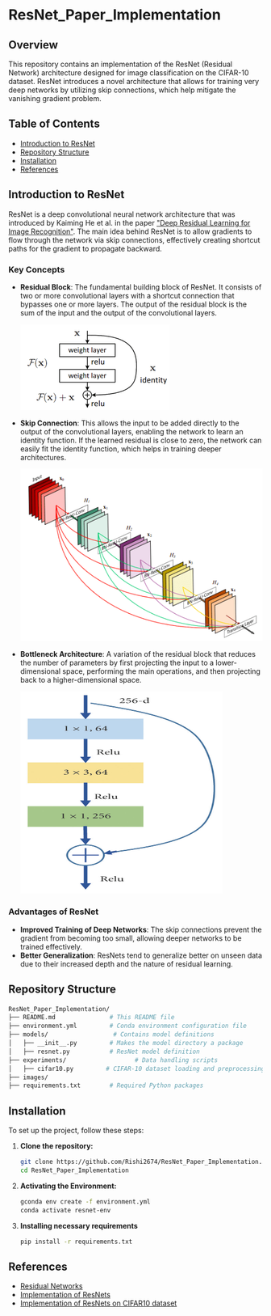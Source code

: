 # ResNet_Paper_Implementation

## Overview

This repository contains an implementation of the ResNet (Residual Network) architecture designed for image classification on the CIFAR-10 dataset. ResNet introduces a novel architecture that allows for training very deep networks by utilizing skip connections, which help mitigate the vanishing gradient problem.

## Table of Contents
- [Introduction to ResNet](#introduction-to-resnet)
- [Repository Structure](#repository-structure)
- [Installation](#installation)
- [References](#references)

## Introduction to ResNet

ResNet is a deep convolutional neural network architecture that was introduced by Kaiming He et al. in the paper ["Deep Residual Learning for Image Recognition"](https://arxiv.org/abs/1512.03385). The main idea behind ResNet is to allow gradients to flow through the network via skip connections, effectively creating shortcut paths for the gradient to propagate backward.

### Key Concepts
- **Residual Block**: The fundamental building block of ResNet. It consists of two or more convolutional layers with a shortcut connection that bypasses one or more layers. The output of the residual block is the sum of the input and the output of the convolutional layers.

  ![Residual Block Diagram](images/resnets_building_blocks.png)

- **Skip Connection**: This allows the input to be added directly to the output of the convolutional layers, enabling the network to learn an identity function. If the learned residual is close to zero, the network can easily fit the identity function, which helps in training deeper architectures.

    ![Skip Connections](images/skip.png)

- **Bottleneck Architecture**: A variation of the residual block that reduces the number of parameters by first projecting the input to a lower-dimensional space, performing the main operations, and then projecting back to a higher-dimensional space.

   <img src="images/bottleneck.png" alt="BottleNeck Architecture" width="400" height="400"/>


### Advantages of ResNet
- **Improved Training of Deep Networks**: The skip connections prevent the gradient from becoming too small, allowing deeper networks to be trained effectively.
- **Better Generalization**: ResNets tend to generalize better on unseen data due to their increased depth and the nature of residual learning.

## Repository Structure
```bash
ResNet_Paper_Implementation/
├── README.md               # This README file
├── environment.yml         # Conda environment configuration file                
├── models/                  # Contains model definitions
│   ├── __init__.py         # Makes the model directory a package
│   ├── resnet.py           # ResNet model definition
├── experiments/                   # Data handling scripts
│   ├── cifar10.py         # CIFAR-10 dataset loading and preprocessing
├── images/
├── requirements.txt        # Required Python packages

```
## Installation

To set up the project, follow these steps:

1. **Clone the repository:**
   ```bash
   git clone https://github.com/Rishi2674/ResNet_Paper_Implementation.git
   cd ResNet_Paper_Implementation
   ```

2. **Activating the Environment:**
   ```bash
   gconda env create -f environment.yml
   conda activate resnet-env
   ```

3. **Installing necessary requirements**
   ```bash
   pip install -r requirements.txt
   ```

## References
- [Residual Networks](https://arxiv.org/abs/1512.03385)
- [Implementation of ResNets](https://nn.labml.ai/resnet/index.html)
- [Implementation of ResNets on CIFAR10 dataset](https://nn.labml.ai/resnet/experiment.html)



